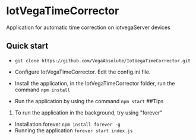 # IotVegaTimeCorrector
Application for automatic time correction on iotvegaServer devices
## Quick start
- `git clone https://github.com/VegaAbsolute/IotVegaTimeCorrector.git`

- Configure IotVegaTimeCorrector. Edit the config.ini file.

- Install the application, in the IotVegaTimeCorrector folder, run the command `npm install`

- Run the application by using the command `npm start`
##Tips
1. To run the application in the background, try using "forever"
- Installation forever `npm install forever -g`
- Running the application `forever start index.js`
